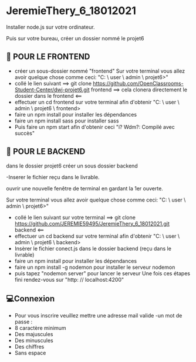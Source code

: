 # JeremieThery_6_18012021
Installer node.js sur votre ordinateur.

Puis sur votre bureau, créer un dossier nommé le projet6

🔔 POUR LE FRONTEND 
-
- créer un sous-dossier nommé "frontend"
Sur votre terminal vous allez avoir quelque chose comme ceci: "C: \ user \ admin \ projet6>"
- collé le lien suivant ==> git clone https://github.com/OpenClassrooms-Student-Center/dwj-projet6.git frontend ==> cela clonera directement le dossier dans le frontend <==
- effectuer un cd frontend sur votre terminal afin d'obtenir "C: \ user \ admin \ projet6 \ frontend>
- faire un npm install pour installer les dépendances
- faire un npm install sass pour installer sass
- Puis faire un npm start afin d'obtenir ceci "i? Wdm?: Compilé avec succès"

🔔 POUR LE BACKEND
-
dans le dossier projet6 créer un sous dossier backend

-Inserer le fichier reçu dans le livrable.

ouvrir une nouvelle fenêtre de terminal en gardant la 1er ouverte.

Sur votre terminal vous allez avoir quelque chose comme ceci: "C: \ user \ admin \ projet6>"
- collé le lien suivant sur votre terminal ==> git clone https://github.com/JEREMIE59495/JeremieThery_6_18012021.git backend <==
- effectuer un cd backend sur votre terminal afin d'obtenir "C: \ user \ admin \ projet6 \ backend>
- Insèrer le fichier conect.js dans le dossier backend  (reçu dans le livrable)
- faire un npm install pour installer les dépendances
- faire un npm install -g nodemon pour installer le serveur nodemon
- puis tapez "nodemon server" pour lancer le serveur
Une fois ces étapes fini rendez-vous sur "http: // localhost:4200"

💻Connexion 
-
- Pour vous inscrire veuillez mettre une adresse mail valide 
-un mot de passe :
- 8 caractère minimum
- Des majuscules
- Des minuscules
- Des chiffres
- Sans espace
